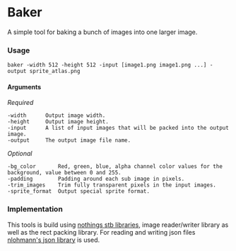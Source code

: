 # Baker

A simple tool for baking a bunch of images into one larger image. 

### Usage
```
baker -width 512 -height 512 -input [image1.png image1.png ...] -output sprite_atlas.png
```

#### Arguments

*Required*
```
-width		Output image width.
-height		Output image height.
-input		A list of input images that will be packed into the output image.
-output		The output image file name.
```

*Optional*
```
-bg_color       Red, green, blue, alpha channel color values for the background, value between 0 and 255.
-padding        Padding around each sub image in pixels.
-trim_images    Trim fully transparent pixels in the input images.
-sprite_format  Output special sprite format. 
```

[input1]: https://github.com/Niblitlvl50/Baker/blob/master/res/cat-bump.png
[input2]: https://github.com/Niblitlvl50/Baker/blob/master/res/cat-jump-1.png
[input3]: https://github.com/Niblitlvl50/Baker/blob/master/res/cat-jump-2.png
[baked_image]: https://github.com/Niblitlvl50/Baker/blob/master/res/baked_image.png


### Implementation

This tools is build using [nothings stb libraries](https://github.com/nothings/stb), image reader/writer library as well as the rect packing library. For reading and writing json files [nlohmann's json library](https://github.com/nlohmann/json) is used.
